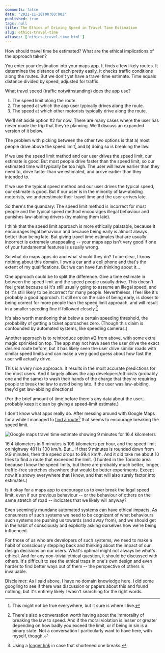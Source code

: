 ```yaml
---
comments: false
date: "2021-11-28T00:00:00Z"
published: true
tags: null
title: The Ethics of Driving Speed in Travel Time Estimation
slug: ethics-travel-time
aliases: ['ethics-travel-time.html']
---
```


How should travel time be estimated? What are the ethical implications of the approach taken?

You enter your destination into your maps app. It finds a few likely routes. It determines the distance of each pretty easily. It checks traffic conditions along the routes. But we don't yet have a travel time estimate. Time equals distance divided by speed, adjusted for traffic.

What travel speed (traffic notwithstanding) does the app use?
1. The speed limit along the route.
2. The speed at which the app user typically drives along the route.
3. The speed at which other motorists typically drive along the route.

We'll set aside option #2 for now. There are many cases where the user has never made the trip that they're planning. We'll discuss an expanded version of it below.

The problem with picking between the other two options is that a) most people drive above the speed limit[^1] and b) doing so is breaking the law.

If we use the speed limit method and our user drives the speed limit, our estimate is good. But most people drive faster than the speed limit, so our estimated time will typically be too high. The user will leave earlier than they need to, drive faster than we estimated, and arrive earlier than they intended to.

If we use the typical speed method and our user drives the typical speed, our estimate is good. But if our user is in the minority of law-abiding motorists, we underestimate their travel time and the user arrives late.

So there's the quandary: The speed limit method is incorrect for most people and the typical speed method encourages illegal behaviour and punishes law-abiding drivers (by making them late).

I think that the speed limit approach is more ethically palatable, because it encourages legal behaviour and because being early is almost always better than being late. But giving travel time estimates that are usually incorrect is extremely unappealing -- your maps app isn't very good if one of your fundamental features is usually wrong.

So what do maps apps do and what should they do? To be clear, I know nothing about this domain. I own a car and a cell phone and that's the extent of my qualifications. But we can have fun thinking about it...

One approach could be to split the difference. Give a time estimate in between the speed limit and the speed people usually drive. This doesn't feel great because a) it's still usually going to assume an illegal speed, and b) it's still likely to be incorrect for many people. Nevertheless, I feel like it's probably a good approach. It still errs on the side of being early, is closer to being correct for more people than the speed limit approach, and will result in a smaller speeding fine if followed closely.[^2]

It's also worth mentioning that below a certain speeding threshold, the probability of getting a ticket approaches zero. (Though this claim is confounded by automated systems, like speeding cameras.)

Another approach is to reintroduce option #2 from above, with some extra magic sprinkled on top. The app may not have seen the user drive the exact desired route before, but it has likely seen the user drive similar roads with similar speed limits and can make a very good guess about how fast the user will actually drive.

This is a very nice approach. It results in the most accurate predictions for the most users. And it largely allows the app developers/ethicists (probably one and the same) to wash their hands of the charge that they're requiring people to break the law to avoid being late. If the user was law-abiding, they'd get law-abiding directions!

(For the brief amount of time before there's any data about the user... probably keep it clean by giving a speed-limit estimate.)

I don't know what apps really do. After messing around with Google Maps for a while I managed to [find a route](https://goo.gl/maps/8bjzqbrAkTg1QXh56)[^3] that seems to encourage breaking the speed limit.

![Google maps travel time estimate showing 9 minutes for 16.4 kilometers](/img/blog/401-travel-time.png)

16.4 kilometers in 9 minutes is 109 kilometers per hour, and the speed limit on highway 401 is 100 km/h. But... if that 9 minutes is rounded down from 9.9 minutes, then the speed drops to 99.4 km/h. And it did take me about 10 tries to find a route that exceeded the limit. (I hunted in the Toronto area because I know the speed limits, but there are probably much better, longer, traffic-free stretches elsewhere that would be better experiments. Except now it's snowy everywhere that I know, and that will also surely factor into estimates.)

Is it okay for a maps app to encourage us to ever break the legal speed limit, even if our previous behaviour -- or the behaviour of others on the same stretch of road -- indicates that we likely will anyway?

Even seemingly mundane automated systems can have ethical impacts. As consumers of such systems we need to be cognizant of what behaviours such systems are pushing us towards (and away from), and we should get in the habit of consciously and explicitly asking ourselves how we're being influenced.

For those of us who are developers of such systems, we need to make a habit of consciously stepping back and thinking about the impact of our design decisions on our users. What's optimal might not always be what's ethical. And for any non-trivial ethical question, it should be discussed with others. It's difficult to see the ethical traps in one's own design and even harder to find better ways out of them -- the perspective of others is invaluable.

Disclaimer: As I said above, I have no domain knowledge here. I did some googling to see if there was discussion or papers about this and found nothing, but it's entirely likely I wasn't searching for the right words.

[^1]: This might not be true everywhere, but it sure is where I live.

[^2]: There's also a conversation worth having about the immorality of breaking the law to speed. And if the moral violation is lesser or greater depending on how badly you exceed the limit, or if being in sin is a binary state. Not a conversation I particularly want to have here, with myself, though.

[^3]: Using a [longer link](https://www.google.ca/maps/dir/43.8049634,-79.133491/43.8671479,-78.9525895/@43.7902468,-79.1002391,12.33z/data=!4m2!4m1!3e0) in case that shortened one breaks.
